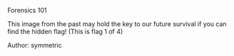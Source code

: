 Forensics 101

This image from the past may hold the key to our future survival if you can find the hidden flag! (This is flag 1 of 4)

Author: symmetric
